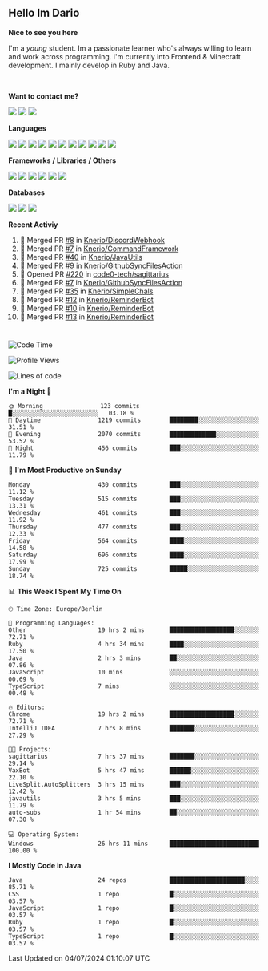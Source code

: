 <h2>Hello Im Dario</h2>

**Nice to see you here**

I'm a *young* student. Im a passionate learner who's always willing to learn and work across
programming. I'm currently into Frontend & Minecraft development. I mainly develop in Ruby and Java.

<br/>

**Want to contact me?**

<a href="https://github.com/knerio"><img src="https://img.shields.io/badge/-Github-blue?style=for-the-badge&logo=github&logoColor=white"/></a> <a href="https://discord.com/users/639416958923702292"><img src="https://img.shields.io/badge/-knerio-blue?style=for-the-badge&logo=discord&logoColor=white"/></a> <a href="https://twitch.tv/dopalos_"><img src="https://img.shields.io/badge/-twitch-blue?style=for-the-badge&logo=twitch&logoColor=white"/></a>

**Languages**

<img src="https://img.shields.io/badge/-HTML-blue?style=for-the-badge&logo=html5&logoColor=white"/> <img src="https://img.shields.io/badge/-CSS-blue?style=for-the-badge&logo=CSS3&logoColor=white"/> <img src="https://img.shields.io/badge/-Javascript-blue?style=for-the-badge&logo=javascript&logoColor=white"/> <img src="https://img.shields.io/badge/-Typescript-blue?style=for-the-badge&logo=TypeScript&logoColor=white"/> <img src="https://img.shields.io/badge/-Java-blue?style=for-the-badge&logo=java&logoColor=white"/> <img src="https://img.shields.io/badge/-Kotlin-blue?style=for-the-badge&logo=kotlin&logoColor=white"/> <img src="https://img.shields.io/badge/-SQL-blue?style=for-the-badge&logo=MYSQL&logoColor=white"/> <img src="https://img.shields.io/badge/-Markdown-blue?style=for-the-badge&logo=Markdown&logoColor=white"/> <img src="https://img.shields.io/badge/-JSON-blue?style=for-the-badge&logo=JSON&logoColor=white"/> <img src="https://img.shields.io/badge/-Git-blue?style=for-the-badge&logo=Git&logoColor=white"/> <img src="https://img.shields.io/badge/-Ruby-blue?style=for-the-badge&logo=Ruby&logoColor=white"/>
<br/>

 **Frameworks / Libraries / Others**

<img src="https://img.shields.io/badge/-Bootstrap-blue?style=for-the-badge&logo=Bootstrap&logoColor=white"/> <img src="https://img.shields.io/badge/-Node.JS-blue?style=for-the-badge&logo=node.js&logoColor=white"/> <img src="https://img.shields.io/badge/-React-blue?style=for-the-badge&logo=React&logoColor=white"/> <img src="https://img.shields.io/badge/-Express-blue?style=for-the-badge&logo=Express&logoColor=white"/> <img src="https://img.shields.io/badge/-Next.Js-blue?style=for-the-badge&logo=Next.Js&logoColor=white"/> <img src="https://img.shields.io/badge/-Ruby_On_Rails-blue?style=for-the-badge&logo=ruby-on-rails&logoColor=white"/>

**Databases**

<img src="https://img.shields.io/badge/-MongoDB-blue?style=for-the-badge&logo=mongodb&logoColor=white"/> <img src="https://img.shields.io/badge/-MariaDB-blue?style=for-the-badge&logo=MariaDB&logoColor=white"/>
<img src="https://img.shields.io/badge/-PostgreSQL-blue?style=for-the-badge&logo=PostgreSQl&logoColor=white"/>

**Recent Activiy**

<!--RECENT_ACTIVITY:start-->
1. 🎉 Merged PR [#8](https://github.com/Knerio/DiscordWebhook/pull/8) in [Knerio/DiscordWebhook](https://github.com/Knerio/DiscordWebhook)<br>
2. 🎉 Merged PR [#7](https://github.com/Knerio/CommandFramework/pull/7) in [Knerio/CommandFramework](https://github.com/Knerio/CommandFramework)<br>
3. 🎉 Merged PR [#40](https://github.com/Knerio/JavaUtils/pull/40) in [Knerio/JavaUtils](https://github.com/Knerio/JavaUtils)<br>
4. 🎉 Merged PR [#9](https://github.com/Knerio/GithubSyncFilesAction/pull/9) in [Knerio/GithubSyncFilesAction](https://github.com/Knerio/GithubSyncFilesAction)<br>
5. 💪 Opened PR [#220](https://github.com/code0-tech/sagittarius/pull/220) in [code0-tech/sagittarius](https://github.com/code0-tech/sagittarius)<br>
6. 🎉 Merged PR [#7](https://github.com/Knerio/GithubSyncFilesAction/pull/7) in [Knerio/GithubSyncFilesAction](https://github.com/Knerio/GithubSyncFilesAction)<br>
7. 🎉 Merged PR [#35](https://github.com/Knerio/SimpleChals/pull/35) in [Knerio/SimpleChals](https://github.com/Knerio/SimpleChals)<br>
8. 🎉 Merged PR [#12](https://github.com/Knerio/ReminderBot/pull/12) in [Knerio/ReminderBot](https://github.com/Knerio/ReminderBot)<br>
9. 🎉 Merged PR [#10](https://github.com/Knerio/ReminderBot/pull/10) in [Knerio/ReminderBot](https://github.com/Knerio/ReminderBot)<br>
10. 🎉 Merged PR [#13](https://github.com/Knerio/ReminderBot/pull/13) in [Knerio/ReminderBot](https://github.com/Knerio/ReminderBot)<br>
<!--RECENT_ACTIVITY:end-->
 
#

<!--START_SECTION:waka-->
![Code Time](http://img.shields.io/badge/Code%20Time-461%20hrs%204%20mins-blue)

![Profile Views](http://img.shields.io/badge/Profile%20Views-0-blue)

![Lines of code](https://img.shields.io/badge/From%20Hello%20World%20I%27ve%20Written-206.8%20thousand%20lines%20of%20code-blue)

**I'm a Night 🦉** 

```text
🌞 Morning                123 commits         █░░░░░░░░░░░░░░░░░░░░░░░░   03.18 % 
🌆 Daytime                1219 commits        ████████░░░░░░░░░░░░░░░░░   31.51 % 
🌃 Evening                2070 commits        █████████████░░░░░░░░░░░░   53.52 % 
🌙 Night                  456 commits         ███░░░░░░░░░░░░░░░░░░░░░░   11.79 % 
```
📅 **I'm Most Productive on Sunday** 

```text
Monday                   430 commits         ███░░░░░░░░░░░░░░░░░░░░░░   11.12 % 
Tuesday                  515 commits         ███░░░░░░░░░░░░░░░░░░░░░░   13.31 % 
Wednesday                461 commits         ███░░░░░░░░░░░░░░░░░░░░░░   11.92 % 
Thursday                 477 commits         ███░░░░░░░░░░░░░░░░░░░░░░   12.33 % 
Friday                   564 commits         ████░░░░░░░░░░░░░░░░░░░░░   14.58 % 
Saturday                 696 commits         ████░░░░░░░░░░░░░░░░░░░░░   17.99 % 
Sunday                   725 commits         █████░░░░░░░░░░░░░░░░░░░░   18.74 % 
```


📊 **This Week I Spent My Time On** 

```text
🕑︎ Time Zone: Europe/Berlin

💬 Programming Languages: 
Other                    19 hrs 2 mins       ██████████████████░░░░░░░   72.71 % 
Ruby                     4 hrs 34 mins       ████░░░░░░░░░░░░░░░░░░░░░   17.50 % 
Java                     2 hrs 3 mins        ██░░░░░░░░░░░░░░░░░░░░░░░   07.86 % 
JavaScript               10 mins             ░░░░░░░░░░░░░░░░░░░░░░░░░   00.69 % 
TypeScript               7 mins              ░░░░░░░░░░░░░░░░░░░░░░░░░   00.48 % 

🔥 Editors: 
Chrome                   19 hrs 2 mins       ██████████████████░░░░░░░   72.71 % 
IntelliJ IDEA            7 hrs 8 mins        ███████░░░░░░░░░░░░░░░░░░   27.29 % 

🐱‍💻 Projects: 
sagittarius              7 hrs 37 mins       ███████░░░░░░░░░░░░░░░░░░   29.14 % 
VaxBot                   5 hrs 47 mins       ██████░░░░░░░░░░░░░░░░░░░   22.10 % 
LiveSplit.AutoSplitters  3 hrs 15 mins       ███░░░░░░░░░░░░░░░░░░░░░░   12.42 % 
javautils                3 hrs 5 mins        ███░░░░░░░░░░░░░░░░░░░░░░   11.79 % 
auto-subs                1 hr 54 mins        ██░░░░░░░░░░░░░░░░░░░░░░░   07.30 % 

💻 Operating System: 
Windows                  26 hrs 11 mins      █████████████████████████   100.00 % 
```

**I Mostly Code in Java** 

```text
Java                     24 repos            █████████████████████░░░░   85.71 % 
CSS                      1 repo              █░░░░░░░░░░░░░░░░░░░░░░░░   03.57 % 
JavaScript               1 repo              █░░░░░░░░░░░░░░░░░░░░░░░░   03.57 % 
Ruby                     1 repo              █░░░░░░░░░░░░░░░░░░░░░░░░   03.57 % 
TypeScript               1 repo              █░░░░░░░░░░░░░░░░░░░░░░░░   03.57 % 
```




 Last Updated on 04/07/2024 01:10:07 UTC
<!--END_SECTION:waka-->

